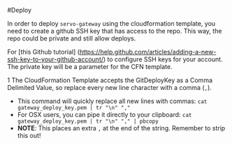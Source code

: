 #Deploy

In order to deploy `servo-gateway` using the cloudformation template, you need to create a github SSH key that has access to the repo. This way, the repo could be private and still allow deploys.

For [this Github tutorial] (https://help.github.com/articles/adding-a-new-ssh-key-to-your-github-account/) to configure SSH keys for your account. The private key will be a parameter for the CFN template. 

1 The CloudFormation Template accepts the GitDeployKey as a Comma Delimited Value, so replace every new line character with a comma (`,`). 
  * This command will quickly replace all new lines with commas: `cat gateway_deploy_key.pem | tr "\n" ","`
  * For OSX users, you can pipe it directly to your clipboard: `cat gateway_deploy_key.pem | tr "\n" "," | pbcopy`
  * **__NOTE__**: This places an extra `,` at the end of the string. Remember to strip this out!
